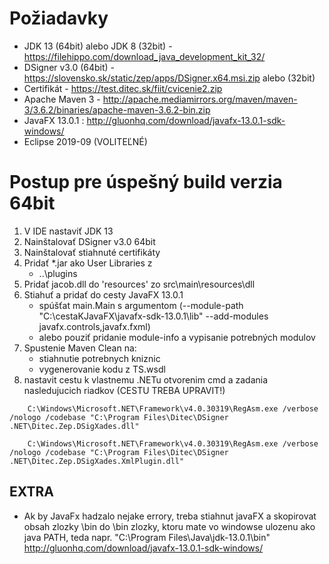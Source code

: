 # Požiadavky
- JDK 13 (64bit) alebo JDK 8 (32bit) - https://filehippo.com/download_java_development_kit_32/
- DSigner v3.0 (64bit) - https://slovensko.sk/static/zep/apps/DSigner.x64.msi.zip alebo (32bit)
- Certifikát - https://test.ditec.sk/fiit/cvicenie2.zip
- Apache Maven 3 - http://apache.mediamirrors.org/maven/maven-3/3.6.2/binaries/apache-maven-3.6.2-bin.zip
- JavaFX 13.0.1 : http://gluonhq.com/download/javafx-13.0.1-sdk-windows/
- Eclipse 2019-09 (VOLITEĽNÉ)

# Postup pre úspešný build verzia 64bit

1. V IDE nastaviť JDK 13 
2. Nainštalovať DSigner v3.0 64bit
3. Nainštalovať stiahnuté certifikáty
4. Pridať *.jar ako User Libraries z 
   - ..\plugins 
5. Pridať jacob.dll do 'resources' zo src\main\resources\dll
6. Stiahuť a pridať do cesty JavaFX 13.0.1
   - spúšťat main.Main s argumentom (--module-path "C:\cestaKJavaFX\javafx-sdk-13.0.1\lib" --add-modules javafx.controls,javafx.fxml)
   - alebo pouziť pridanie module-info a vypisanie potrebných modulov
7. Spustenie Maven Clean na:
   - stiahnutie potrebnych kniznic
   - vygenerovanie kodu z TS.wsdl
8. nastavit cestu k vlastnemu .NETu otvorenim cmd a zadania nasledujucich riadkov (CESTU TREBA UPRAVIT!)
```
	C:\Windows\Microsoft.NET\Framework\v4.0.30319\RegAsm.exe /verbose /nologo /codebase "C:\Program Files\Ditec\DSigner .NET\Ditec.Zep.DSigXades.dll"
```
```
	C:\Windows\Microsoft.NET\Framework\v4.0.30319\RegAsm.exe /verbose /nologo /codebase "C:\Program Files\Ditec\DSigner .NET\Ditec.Zep.DSigXades.XmlPlugin.dll"
```



## EXTRA

- Ak by JavaFx hadzalo nejake errory, treba stiahnut javaFX a skopirovat obsah zlozky \bin do \bin zlozky, ktoru mate vo windowse ulozenu ako java PATH, teda napr. "C:\Program Files\Java\jdk-13.0.1\bin"
	http://gluonhq.com/download/javafx-13.0.1-sdk-windows/